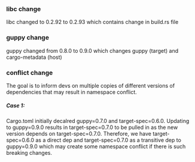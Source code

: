 ### libc change

libc changed to 0.2.92 to 0.2.93
which contains change in build.rs file

### guppy change

guppy changed from 0.8.0 to 0.9.0
which changes guppy (target)
and cargo-metadata (host)

### conflict change

The goal is to inform devs
on multiple copies of different versions of dependencies
that may result in namespace conflict.

##### Case 1:

Cargo.toml initially decalred guppy=0.7.0 and target-spec=0.6.0.
Updating to guppy=0.9.0 results in target-spec=0.7.0 to be pulled in as the new version depends on target-spec=0.7.0.
Therefore, we have target-spec=0.6.0 as a direct dep
and target-spec=0.7.0 as a transitive dep to guppy=0.9.0
which may create some namespace conflict if
there is such breaking changes.
